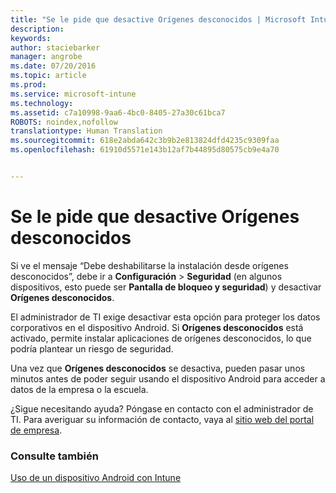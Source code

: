 ```yaml
---
title: "Se le pide que desactive Orígenes desconocidos | Microsoft Intune"
description: 
keywords: 
author: staciebarker
manager: angrobe
ms.date: 07/20/2016
ms.topic: article
ms.prod: 
ms.service: microsoft-intune
ms.technology: 
ms.assetid: c7a10998-9aa6-4bc0-8405-27a30c61bca7
ROBOTS: noindex,nofollow
translationtype: Human Translation
ms.sourcegitcommit: 618e2abda642c3b9b2e813824dfd4235c9309faa
ms.openlocfilehash: 61910d5571e143b12af7b44895d80575cb9e4a70


---
```


# Se le pide que desactive Orígenes desconocidos

Si ve el mensaje “Debe deshabilitarse la instalación desde orígenes desconocidos”, debe ir a **Configuración** > **Seguridad** (en algunos dispositivos, esto puede ser **Pantalla de bloqueo y seguridad**) y desactivar **Orígenes desconocidos**.

El administrador de TI exige desactivar esta opción para proteger los datos corporativos en el dispositivo Android. Si **Orígenes desconocidos** está activado, permite instalar aplicaciones de orígenes desconocidos, lo que podría plantear un riesgo de seguridad.

Una vez que **Orígenes desconocidos** se desactiva, pueden pasar unos minutos antes de poder seguir usando el dispositivo Android para acceder a datos de la empresa o la escuela.

¿Sigue necesitando ayuda? Póngase en contacto con el administrador de TI. Para averiguar su información de contacto, vaya al [sitio web del portal de empresa](http://portal.manage.microsoft.com).

### Consulte también
[Uso de un dispositivo Android con Intune](using-your-android-device-with-intune.md)



<!--HONumber=Jul16_HO4-->


